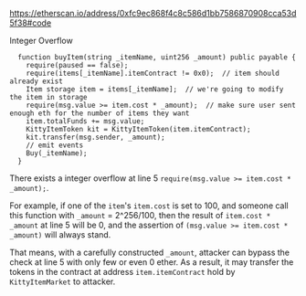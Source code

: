 
https://etherscan.io/address/0xfc9ec868f4c8c586d1bb7586870908cca53d5f38#code

Integer Overflow

      function buyItem(string _itemName, uint256 _amount) public payable {
        require(paused == false);
        require(items[_itemName].itemContract != 0x0);  // item should already exist
        Item storage item = items[_itemName];  // we're going to modify the item in storage
        require(msg.value >= item.cost * _amount);  // make sure user sent enough eth for the number of items they want
        item.totalFunds += msg.value;
        KittyItemToken kit = KittyItemToken(item.itemContract);
        kit.transfer(msg.sender, _amount);
        // emit events
        Buy(_itemName);
      }
      
There exists a integer overflow at line 5 `require(msg.value >= item.cost * _amount);`.

For example, if one of the `item`'s `item.cost` is set to 100, and someone call this function with `_amount` = 2^256/100, then the result of `item.cost * _amount` at line 5 will be 0, and the assertion of `(msg.value >= item.cost * _amount)` will always stand.

That means, with a carefully constructed `_amount`, attacker can bypass the check at line 5 with only few or even 0 ether. As a result, it may transfer the tokens in the contract at address `item.itemContract` hold by `KittyItemMarket` to attacker.
